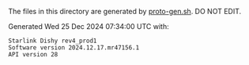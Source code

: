 The files in this directory are generated by [proto-gen.sh](../../scripts/proto-gen.sh). DO NOT EDIT.

Generated Wed 25 Dec 2024 07:34:00 UTC with:
```
Starlink Dishy rev4_prod1
Software version 2024.12.17.mr47156.1
API version 28
```

